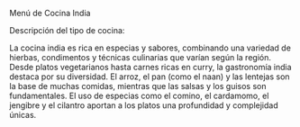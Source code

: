 Menú de Cocina India

Descripción del tipo de cocina:

La cocina india es rica en especias y sabores, combinando una variedad de hierbas, condimentos y técnicas culinarias que varían según la región. Desde platos vegetarianos hasta carnes ricas en curry, la gastronomía india destaca por su diversidad. El arroz, el pan (como el naan) y las lentejas son la base de muchas comidas, mientras que las salsas y los guisos son fundamentales. El uso de especias como el comino, el cardamomo, el jengibre y el cilantro aportan a los platos una profundidad y complejidad únicas.
